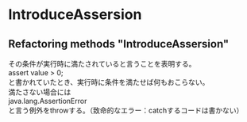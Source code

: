# IntroduceAssersion
## Refactoring methods "IntroduceAssersion"

その条件が実行時に満たされていると言うことを表明する。  
    assert value > 0;  
と書かれていたとき、実行時に条件を満たせば何もおこらない。  
満たさない場合には  
    java.lang.AssertionError   
と言う例外をthrowする。（致命的なエラー：catchするコードは書かない）  

